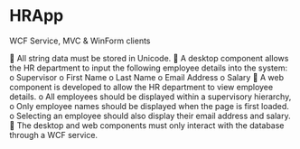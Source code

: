 HRApp
=====

WCF Service, MVC &amp; WinForm clients

  All string data must be stored in Unicode.
	A desktop component allows the HR department to input the following employee details into the system:
o	Supervisor
o	First Name
o	Last Name
o	Email Address
o	Salary
	A web component is developed to allow the HR department to view employee details.
o	All employees should be displayed within a supervisory hierarchy,
o	Only employee names should be displayed when the page is first loaded.
o	Selecting an employee should also display their email address and salary.
	The desktop and web components must only interact with the database through a WCF service. 
